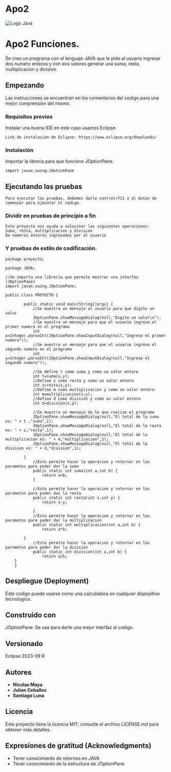 # Apo2
![Logo Java](https://seeklogo.com/images/J/java-logo-7833D1D21A-seeklogo.com.png)

# Apo2 Funciones.

Se creo un programa con el lenguaje JAVA que le pide al usuario ingresar dos numero enteros y con eos valores generar una suma, resta, multiplicacion y division.  

## Empezando

Las instrucciones se encuentran en los comentarios del codigo para una mejor comprension del mismo.

### Requisitos previos

Instalar una buena IDE en este caso usamos Eclipse:

```
Link de instalación de Eclipse: https://www.eclipse.org/downloads/
```

### Instalación

Importar la libreria para que funcione JOptionPane.


```
import javax.swing.JOptionPane 
```

## Ejecutando las pruebas

```
Para ejecutar las pruebas, debemos darle control+f11 o al boton de comenzar para ejecutar el codigo.
```

### Dividir en pruebas de principio a fin

```
Este proyecto nos ayuda a solucinar las siguientes operaciones:
Suma, resta, multiplicacion y division
De numeros enteros ingresados por el usuario
```

### Y pruebas de estilo de codificación.

```
package proyecto;

package JAVA;

//Se importa una libreria que permite mostrar una interfaz (JOptionPane) 
import javax.swing.JOptionPane;

public class PROYECTO {
	
		public static void main(String[]args) {
			//Se muestra un mensaje al usuario para que digite un valor
			JOptionPane.showMessageDialog(null,"Digite un valor\n");
        	//Se muestra un mensaje para que el usuario ingrese el primer numero en el programa
			int x=Integer.parseInt(JOptionPane.showInputDialog(null,"Ingrese el primer numero"));
	        //Se muestra un mensaje para que el usuario ingrese el segundo numero en el programa
			int y=Integer.parseInt(JOptionPane.showInputDialog(null,"Ingrese el segundo numero"));
			
		    //Se define t como suma y como un valor entero
			int t=suma(x,y);
			//Define z como resta y como un valor entero
			int z=resta(x,y);
			//Define m como multiplicacion y como un valor entero
			int m=multiplicacion(x,y);
			//Define d como division y como un valor entero
			int d=division(x,y);
	
			//Se muestra un mensaje de lo que realizo el programa
			JOptionPane.showMessageDialog(null,"El total de la suma es: " + t ,"suma",1);
			JOptionPane.showMessageDialog(null,"El total de la resta es: " + z,"resta",1);
			JOptionPane.showMessageDialog(null,"El total de la multiplicacion es: " + m,"multiplicacion",1);
			JOptionPane.showMessageDialog(null,"El total de la division es: " + d,"division",1);

		}
		    //Esto permite hacer la operacion y retornar en los parametos para poder dar la suma
			public static int suma(int a,int b) {
				return a+b;
			}
			
			//Esto permite hacer la operacion y retornar en los parametos para poder dar la resta
			public static int resta(int x,int y) {
				return x-y;
				
			}
			//Esto permite hacer la operacion y retornar en los parametos para poder dar la multiplicacion 
			public static int multiplicacion(int a,int b) {
				return a*b;
	
		}
			//Esto permite hacer la operacion y retornar en los parametos para poder dar la division
			public static int division(int a,int b) {
				return a/b;
	}
	}

```

## Despliegue (Deployment)

Este codigo puede usarse como una calculadora en cualquier dispositivo tecnologico.


## Construido con

JOptionPane: Se usa para darle una mejor interfaz al codigo.

## Versionado

Eclipse 2023-09 R

## Autores

* **Nicolas Maya**
* **Julian Ceballos**
* **Santiago Luna** 


## Licencia

Este proyecto tiene la licencia MIT; consulte el archivo LICENSE.md para obtener más detalles.

## Expresiones de gratitud (Acknowledgments)


* Tener conocimiento de retornos en JAVA
* Tener conocimiento de la estructura de JOptionPane